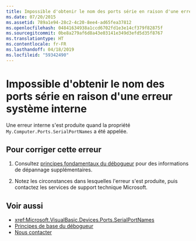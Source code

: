 ```yaml
---
title: Impossible d'obtenir le nom des ports série en raison d'une erreur système interne
ms.date: 07/20/2015
ms.assetid: 789a1e94-28c2-4c20-8ee4-ad65fea37812
ms.openlocfilehash: 04841634938a1ccd6702fd1e3e14cf379f82875f
ms.sourcegitcommit: 0be8a279af6d8a43e03141e349d3efd5d35f8767
ms.translationtype: HT
ms.contentlocale: fr-FR
ms.lasthandoff: 04/18/2019
ms.locfileid: "59342490"
---
```

# <a name="unable-to-get-serial-port-names-because-of-an-internal-system-error"></a>Impossible d'obtenir le nom des ports série en raison d'une erreur système interne
Une erreur interne s'est produite quand la propriété `My.Computer.Ports.SerialPortNames` a été appelée.  
  
## <a name="to-correct-this-error"></a>Pour corriger cette erreur  
  
1. Consultez [principes fondamentaux du débogueur](/visualstudio/debugger/debugger-basics) pour des informations de dépannage supplémentaires.  
  
2. Notez les circonstances dans lesquelles l'erreur s'est produite, puis contactez les services de support technique Microsoft.  
  
## <a name="see-also"></a>Voir aussi

- <xref:Microsoft.VisualBasic.Devices.Ports.SerialPortNames>
- [Principes de base du débogueur](/visualstudio/debugger/debugger-basics)
- [Nous contacter](/visualstudio/ide/talk-to-us)
